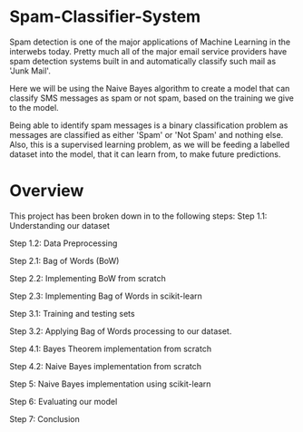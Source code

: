# Spam-Classifier-System

Spam detection is one of the major applications of Machine Learning in the interwebs today. Pretty much all of the major email service providers have spam detection systems built in and automatically classify such mail as 'Junk Mail'.

Here we will be using the Naive Bayes algorithm to create a model that can classify SMS messages as spam or not spam, based on the training we give to the model.

Being able to identify spam messages is a binary classification problem as messages are classified as either 'Spam' or 'Not Spam' and nothing else. Also, this is a supervised learning problem, as we will be feeding a labelled dataset into the model, that it can learn from, to make future predictions.

# Overview
This project has been broken down in to the following steps:
Step 1.1: Understanding our dataset

Step 1.2: Data Preprocessing

Step 2.1: Bag of Words (BoW)

Step 2.2: Implementing BoW from scratch

Step 2.3: Implementing Bag of Words in scikit-learn

Step 3.1: Training and testing sets

Step 3.2: Applying Bag of Words processing to our dataset.

Step 4.1: Bayes Theorem implementation from scratch

Step 4.2: Naive Bayes implementation from scratch

Step 5: Naive Bayes implementation using scikit-learn

Step 6: Evaluating our model

Step 7: Conclusion
